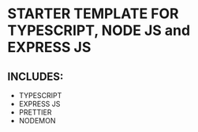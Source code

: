 # STARTER TEMPLATE FOR TYPESCRIPT, NODE JS and EXPRESS JS

## INCLUDES:
  * TYPESCRIPT
  * EXPRESS JS
  * PRETTIER
  * NODEMON
